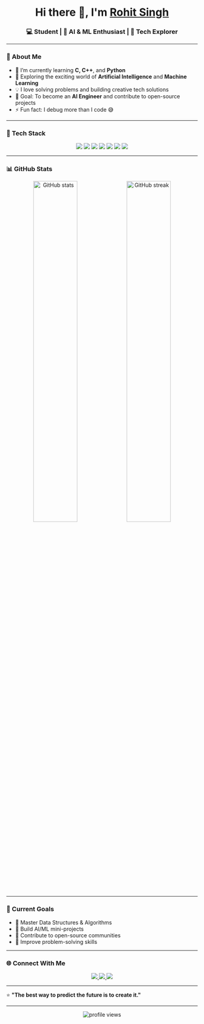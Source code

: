 <h1 align="center">Hi there 👋, I'm <a href="#">Rohit Singh </a></h1>
<h3 align="center">💻 Student | 🤖 AI & ML Enthusiast | 🚀 Tech Explorer</h3>

---

### 🧠 About Me  
- 🌱 I’m currently learning **C, C++**, and **Python**  
- 🤖 Exploring the exciting world of **Artificial Intelligence** and **Machine Learning**  
- 💡 I love solving problems and building creative tech solutions  
- 🎯 Goal: To become an **AI Engineer** and contribute to open-source projects  
- ⚡ Fun fact: I debug more than I code 😅  

---

### 🧩 Tech Stack  
<p align="center">
  <img src="https://img.shields.io/badge/C-00599C?style=for-the-badge&logo=c&logoColor=white"/>
  <img src="https://img.shields.io/badge/C++-00599C?style=for-the-badge&logo=cplusplus&logoColor=white"/>
  <img src="https://img.shields.io/badge/Python-3776AB?style=for-the-badge&logo=python&logoColor=yellow"/>
  <img src="https://img.shields.io/badge/Machine%20Learning-FF6F00?style=for-the-badge&logo=tensorflow&logoColor=white"/>
  <img src="https://img.shields.io/badge/Artificial%20Intelligence-000000?style=for-the-badge&logo=OpenAI&logoColor=white"/>
  <img src="https://img.shields.io/badge/GitHub-181717?style=for-the-badge&logo=github&logoColor=white"/>
  <img src="https://img.shields.io/badge/VS%20Code-0078D4?style=for-the-badge&logo=visualstudiocode&logoColor=white"/>
</p>

---

### 📊 GitHub Stats  
<p align="center">
  <img src="https://github-readme-stats.vercel.app/api?username=rkboss07&show_icons=true&theme=tokyonight" alt="GitHub stats" width="48%"/>
  <img src="https://github-readme-streak-stats.herokuapp.com/?user=rkboss07&theme=tokyonight" alt="GitHub streak" width="48%"/>
</p>

---

### 🚀 Current Goals  
- 🔹 Master Data Structures & Algorithms  
- 🔹 Build AI/ML mini-projects  
- 🔹 Contribute to open-source communities  
- 🔹 Improve problem-solving skills  

---

### 🌐 Connect With Me  
<p align="center">
  <a href="https://www.linkedin.com/in/rohit-singh-553b63388/" target="_blank">
    <img src="https://img.shields.io/badge/LinkedIn-blue?style=for-the-badge&logo=linkedin&logoColor=white"/>
  </a>
  <a href="mailto:rohitsinghxiv@gmail.com" target="_blank">
    <img src="https://img.shields.io/badge/Email-D14836?style=for-the-badge&logo=gmail&logoColor=white"/>
  </a>
  <a href="https://github.com/rkboss07" target="_blank">
    <img src="https://img.shields.io/badge/GitHub-181717?style=for-the-badge&logo=github&logoColor=white"/>
  </a>
</p>

---

⭐ **"The best way to predict the future is to create it."**

---

<p align="center">
  <img src="https://komarev.com/ghpvc/?username=rkboss07&label=Profile%20Views&color=blue&style=flat" alt="profile views"/>
</p>
